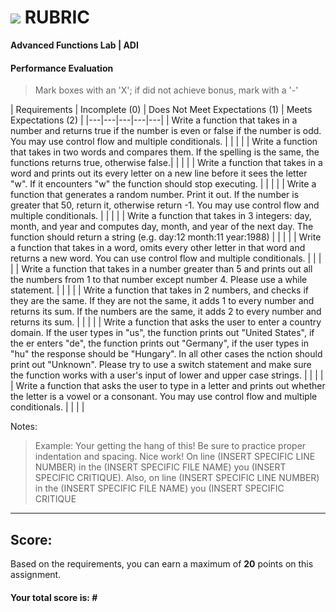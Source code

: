 # ![](https://ga-dash.s3.amazonaws.com/production/assets/logo-9f88ae6c9c3871690e33280fcf557f33.png) RUBRIC
**Advanced Functions Lab | ADI** 	 						


#### Performance Evaluation
> Mark boxes with an 'X'; if did not achieve bonus, mark with a '-'

| Requirements | Incomplete (0) | Does Not Meet Expectations (1) | Meets Expectations (2) |
|---|---|---|---|---|
| Write a function that takes in a number and returns true if the number is even or false if the number is odd. You may use control flow and multiple conditionals. | | | |
| Write a function that takes in two words and compares them. If the spelling is the same, the functions returns true, otherwise false.| | | |
| Write a function that takes in a word and prints out its every letter on a new line before it sees the letter "w". If it encounters "w" the function should stop executing. | | | |
| Write a function that generates a random number. Print it out. If the number is greater that 50, return it, otherwise return -1. You may use control flow and multiple conditionals. | | | |
| Write a function that takes in 3 integers: day, month, and year and computes day, month, and year of the next day. The function should return a string (e.g. day:12 month:11 year:1988) | | | |
| Write a function that takes in a word, omits every other letter in that word and returns a new word. You can use control flow and multiple conditionals. | | | |
| Write a function that takes in a number greater than 5 and prints out all the numbers from 1 to that number except number 4. Please use a while statement. | | | |
| Write a function that takes in 2 numbers, and checks if they are the same. If they are not the same, it adds 1 to every number and returns its sum. If the numbers are the same, it adds 2 to every number and returns its sum. | | | |
| Write a function that asks the user to enter a country domain. If the user types in "us", the function prints out "United States", if the er enters "de", the function prints out "Germany", if the user types in "hu" the response should be "Hungary". In all other cases the nction should print out "Unknown". Please try to use a switch statement and make sure the function works with a user's input of lower and upper case strings. | | | |
| Write a function that asks the user to type in a letter and prints out whether the letter is a vowel or a consonant. You may use control flow and multiple conditionals.  | | | |

Notes:

> Example: Your getting the hang of this!  Be sure to practice proper indentation and spacing.  Nice work! On line (INSERT SPECIFIC LINE NUMBER) in the (INSERT SPECIFIC FILE NAME) you (INSERT SPECIFIC CRITIQUE). Also, on line (INSERT SPECIFIC LINE NUMBER) in the (INSERT SPECIFIC FILE NAME) you (INSERT SPECIFIC CRITIQUE

---

## Score:
Based on the requirements, you can earn a maximum of  **20**  points on this assignment.

#### Your total score is: **#**

